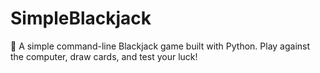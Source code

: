# SimpleBlackjack
🎰 A simple command-line Blackjack game built with Python. Play against the computer, draw cards, and test your luck!
